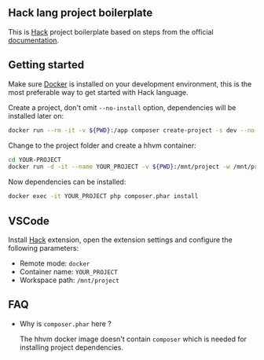 ## Hack lang project boilerplate

This is [Hack](https://docs.hhvm.com/hack/) project boilerplate based on steps from the official [documentation](https://docs.hhvm.com/hack/getting-started/starting-a-real-project).

## Getting started

Make sure [Docker](https://docs.docker.com/engine/install/) is installed on your development environment, this is the most preferable way to get started with Hack language.

Create a project, don't omit `--no-install` option, dependencies will be installed later on:
```sh
docker run --rm -it -v ${PWD}:/app composer create-project -s dev --no-install skoro/hack-project YOUR_PROJECT
```

Change to the project folder and create a hhvm container:
```sh
cd YOUR-PROJECT
docker run -d -it --name YOUR_PROJECT -v ${PWD}:/mnt/project -w /mnt/project hhvm/hhvm
```

Now dependencies can be installed:
```sh
docker exec -it YOUR_PROJECT php composer.phar install
```

## VSCode

Install [Hack](https://marketplace.visualstudio.com/items?itemName=pranayagarwal.vscode-hack) extension, open the extension settings and configure the following parameters:
- Remote mode: `docker`
- Container name: `YOUR_PROJECT`
- Workspace path: `/mnt/project`

## FAQ

- Why is `composer.phar` here ?

    The hhvm docker image doesn't contain `composer` which is needed for 
    installing project dependencies.
